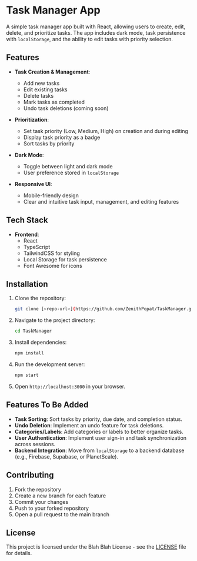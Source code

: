 # Task Manager App

A simple task manager app built with React, allowing users to create, edit, delete, and prioritize tasks. The app includes dark mode, task persistence with `localStorage`, and the ability to edit tasks with priority selection.

## Features

- **Task Creation & Management**: 
  - Add new tasks
  - Edit existing tasks
  - Delete tasks
  - Mark tasks as completed
  - Undo task deletions (coming soon)
  
- **Prioritization**:
  - Set task priority (Low, Medium, High) on creation and during editing
  - Display task priority as a badge
  - Sort tasks by priority

- **Dark Mode**:
  - Toggle between light and dark mode
  - User preference stored in `localStorage`

- **Responsive UI**:
  - Mobile-friendly design
  - Clear and intuitive task input, management, and editing features

## Tech Stack

- **Frontend**:
  - React
  - TypeScript
  - TailwindCSS for styling
  - Local Storage for task persistence
  - Font Awesome for icons

## Installation

1. Clone the repository:
    ```bash
    git clone [<repo-url>](https://github.com/ZenithPopat/TaskManager.git)
    ```

2. Navigate to the project directory:
    ```bash
    cd TaskManager
    ```

3. Install dependencies:
    ```bash
    npm install
    ```

4. Run the development server:
    ```bash
    npm start
    ```

5. Open `http://localhost:3000` in your browser.

## Features To Be Added

- **Task Sorting**: Sort tasks by priority, due date, and completion status.
- **Undo Deletion**: Implement an undo feature for task deletions.
- **Categories/Labels**: Add categories or labels to better organize tasks.
- **User Authentication**: Implement user sign-in and task synchronization across sessions.
- **Backend Integration**: Move from `localStorage` to a backend database (e.g., Firebase, Supabase, or PlanetScale).

## Contributing

1. Fork the repository
2. Create a new branch for each feature
3. Commit your changes
4. Push to your forked repository
5. Open a pull request to the main branch

## License

This project is licensed under the Blah Blah License - see the [LICENSE](LICENSE) file for details.
